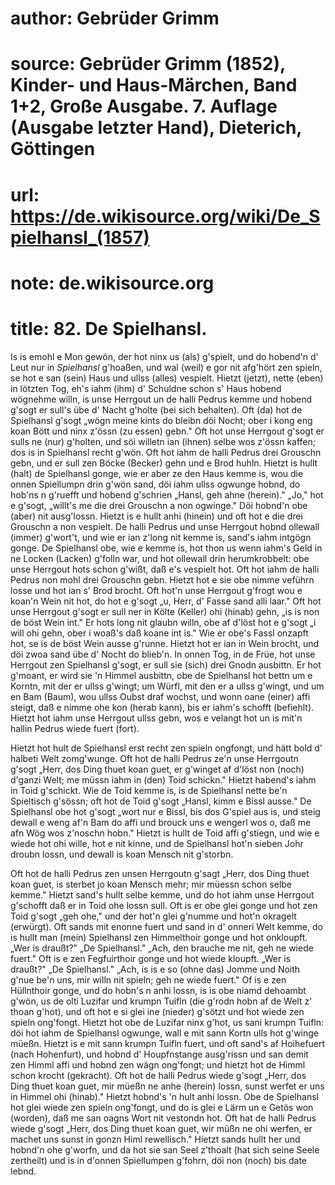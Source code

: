 # author: Gebrüder Grimm
# source: Gebrüder Grimm (1852), Kinder- und Haus-Märchen, Band 1+2, Große Ausgabe. 7. Auflage (Ausgabe letzter Hand), Dieterich, Göttingen
# url: https://de.wikisource.org/wiki/De_Spielhansl_(1857)
# note: de.wikisource.org
# title: 82. De Spielhansl.

Is is emohl e Mon gewön, der hot ninx us (als) g'spielt, und do hobend'n d' Leut nur in *Spielhansl* g'hoaßen, und wal (weil) e gor nit afg'hört zen spieln, se hot e san (sein) Haus und ullss (alles) vespielt. Hietzt (jetzt), nette (eben) in lötzten Tog, eh's iahm (ihm) d' Schuldne schon s' Haus hobend wögnehme willn, is unse Herrgout un de halli Pedrus kemme und hobend g'sogt er sull's übe d' Nacht g'holte (bei sich behalten). Oft (da) hot de Spielhansl g'sogt „wögn meine kints do bleibn döi Nocht; ober i kong eng koan Bött und ninx z'össn (zu essen) gebn." Oft hot unse Herrgout g'sogt er sulls ne (nur) g'holten, und söi willetn ian (ihnen) selbe wos z'össn kaffen; dos is in Spielhansl recht g'wön. Oft hot iahm de halli Pedrus drei Grouschn gebn, und er sull zen Böcke (Becker) gehn und e Brod huhln. Hietzt is hullt (halt) de Spielhansl gonge, wie er aber ze den Haus kemme is, wou die onnen Spiellumpn drin g'wön sand, döi iahm ullss ogwunge hobnd, do hob'ns n g'ruefft und hobend g'schrien „Hansl, geh ahne (herein)." „Jo," hot e g'sogt, „willt's me die drei Grouschn a non ogwinge." Döi hobnd'n obe (aber) nit ausg'lossn. Hietzt is e hullt anhi (hinein) und oft hot e die drei Grouschn a non vespielt. De halli Pedrus und unse Herrgout hobnd ollewall (immer) g'wort't, und wie er ian z'long nit kemme is, sand's iahm intgögn gonge. De Spielhansl obe, wie e kemme is, hot thon us wenn iahm's Geld in ne Locken (Lacken) g'folln war, und hot ollewall drin herumkrobbelt: obe unse Herrgout hots schon g'wißt, daß e's vespielt hot. Oft hot iahm de halli Pedrus non mohl drei Grouschn gebn. Hietzt hot e sie obe nimme veführn losse und hot ian s' Brod brocht.  Oft hot'n unse Herrgout g'frogt wou e koan'n Wein nit hot, do hot e g'sogt „u, Herr, d' Fasse sand alli laar." Oft hot unse Herrgout g'sogt er sull ner in Költe (Keller) ohi (hinab) gehn, „is is non de böst Wein int." Er hots long nit glaubn willn, obe af d'löst hot e g'sogt „i will ohi gehn, ober i woaß's daß koane int is." Wie er obe's Fassl onzapft hot, se is de böst Wein ausse g'runne. Hietzt hot er ian in Wein brocht, und döi zwoa sand übe d' Nocht do blieb'n. In onnen Tog, in de Früe, hot unse Herrgout zen Spielhansl g'sogt, er sull sie (sich) drei Gnodn ausbittn. Er hot g'moant, er wird sie 'n Himmel ausbittn, obe de Spielhansl hot bettn um e Korntn, mit der er ullss g'wingt; um Würfl, mit den er a ullss g'wingt, und um en Bam (Baum), wou ullss Oubst draf wochst, und wonn oane (einer) affi steigt, daß e nimme ohe kon (herab kann), bis er iahm's schofft (befiehlt). Hietzt hot iahm unse Herrgout ullss gebn, wos e velangt hot un is mit'n hallin Pedrus wiede fuert (fort). 

Hietzt hot hult de Spielhansl erst recht zen spieln ongfongt, und hätt bold d' halbeti Welt zomg'wunge. Oft hot de halli Pedrus ze'n unse Herrgoutn g'sogt „Herr, dos Ding thuet koan guet, er g'winget af d'löst non (noch) d'ganzi Welt; me müssn iahm in (den) Toid schickn." Hietzt habend's iahm in Toid g'schickt. Wie de Toid kemme is, is de Spielhansl nette be'n Spieltisch g'sössn; oft hot de Toid g'sogt „Hansl, kimm e Bissl ausse." De Spielhansl obe hot g'sogt „wort nur e Bissl, bis dos G'spiel aus is, und steig dewall e weng af'n Bam do affi und brouck uns e wengerl wos o, daß me afn Wög wos z'noschn hobn." Hietzt is hullt de Toid affi g'stiegn, und wie e wiede hot ohi wille, hot e nit kinne, und de Spielhansl hot'n sieben Johr droubn lossn, und dewall is koan Mensch nit g'storbn. 

Oft hot de halli Pedrus zen unsen Herrgoutn g'sagt „Herr, dos Ding thuet koan guet, is sterbet jo koan Mensch mehr; mir müessn  schon selbe kemme." Hietzt sand's hullt selbe kemme, und do hot iahm unse Herrgout g'schofft daß er in Toid ohe lossn sull. Oft is er obe glei gonge und hot zen Toid g'sogt „geh ohe," und der hot'n glei g'numme und hot'n okragelt (erwürgt). Oft sands mit enonne fuert und sand in d' onneri Welt kemme, do is hullt man (mein) Spielhansl zen Himmelthoir gonge und hot onkloupft. „Wer is draußt?" „De Spielhansl." „Ach, den brauche me nit, geh ne wiede fuert." Oft is e zen Fegfuirthoir gonge und hot wiede kloupft. „Wer is draußt?" „De Spielhansl." „Ach, is is e so (ohne das) Jomme und Noith g'nue be'n uns, mir willn nit spieln; geh ne wiede fuert." Of is e zen Hüllnthoir gonge, und do hobn's n anhi lossn, is is obe niamd dehoambt g'wön, us de olti Luzifar und krumpn Tuifln (die g'rodn hobn af de Welt z' thoan g'hot), und oft hot e si glei ine (nieder) g'sötzt und hot wiede zen spieln ong'fongt. Hietzt hot obe de Luzifar ninx g'hot, us sani krumpn Tuifln: döi hot iahm de Spielhansl ogwunge, wall e mit sann Kortn ulls hot g'winge müeßn. Hietzt is e mit sann krumpn Tuifln fuert, und oft sand's af Hoihefuert (nach Hohenfurt), und hobnd d' Houpfnstange ausg'rissn und san demit zen Himml affi und hobnd zen wägn ong'fongt; und hietzt hot de Himml schon krocht (gekracht). Oft hot de halli Pedrus wiede g'sogt „Herr, dos Ding thuet koan guet, mir müeßn ne anhe (herein) lossn, sunst werfet er uns in Himmel ohi (hinab)." Hietzt hobnd's 'n hult anhi lossn. Obe de Spielhansl hot glei wiede zen spieln ong'fongt, und do is glei e Lärm un e Getös won (worden), daß me san oagns Wort nit vestondn hot. Oft hat de halli Pedrus wiede g'sogt „Herr, dos Ding thuet koan guet, wir müßn ne ohi werfen, er machet uns sunst in gonzn Himl rewellisch." Hietzt sands hullt her und hobnd'n ohe g'worfn, und da hot sie san Seel z'thoalt (hat sich seine Seele zertheilt) und is in d'onnen Spiellumpen g'fohrn, döi non (noch) bis date lebnd. 

##  

